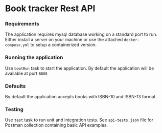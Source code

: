 # Book tracker Rest API


### Requirements
The application requires mysql database working on a standard port to run. Either install a server on your machine or use the attached `docker-compose.yml` to setup a containerized version.

### Running the application
Use `bootRun` task to start the application. By default the application will be available at port `8888`


### Defaults
By default the application accepts books with ISBN-10 and ISBN-13 format.

### Testing
Use `test` task to run unit and integration tests.
See `api-tests.json` file for Postman collection containing basic API examples.
